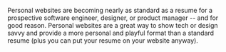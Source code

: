 Personal websites are becoming nearly as standard as a resume for a prospective software engineer, designer, or product manager -- and for good reason. Personal websites are a great way to show tech or design savvy and provide a more personal and playful format than a standard resume (plus you can put your resume on your website anyway).
